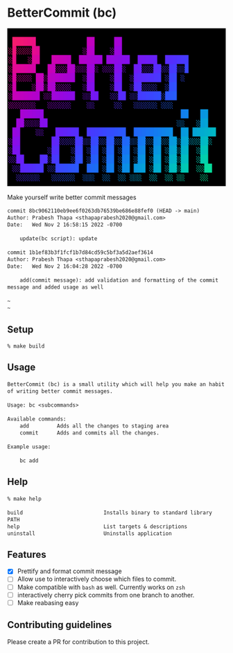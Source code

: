 # BetterCommit (bc)

![better-commit](assets/banner.png)

Make yourself write better commit messages

```
commit 8bc9062110eb9ee6f0263db76539be686e88fef0 (HEAD -> main)
Author: Prabesh Thapa <sthapaprabesh2020@gmail.com>
Date:   Wed Nov 2 16:58:15 2022 -0700

    update(bc script): update

commit 1b1ef83b3f1fcf1b7d84cd59c5bf3a5d2aef3614
Author: Prabesh Thapa <sthapaprabesh2020@gmail.com>
Date:   Wed Nov 2 16:04:28 2022 -0700

    add(commit message): add validation and formatting of the commit message and added usage as well

~
~
```

## Setup
```
% make build
```
## Usage

```
BetterCommit (bc) is a small utility which will help you make an habit of writing better commit messages.

Usage: bc <subcommands>

Available commands:
    add         Adds all the changes to staging area
    commit      Adds and commits all the changes.

Example usage:

    bc add

```


## Help
```
% make help

build                          Installs binary to standard library PATH
help                           List targets & descriptions
uninstall                      Uninstalls application
```


## Features

- [X] Prettify and format commit message
- [ ] Allow use to interactively choose which files to commit.
- [ ] Make compatible with `bash` as well. Currently works on `zsh` 
- [ ] interactively cherry pick commits from one branch to another.
- [ ] Make reabasing easy

## Contributing guidelines

Please create a PR for contribution to this project.